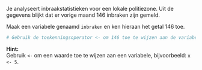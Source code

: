 Je analyseert inbraakstatistieken voor een lokale politiezone. Uit de gegevens blijkt dat er vorige maand 146 inbraken zijn gemeld.

Maak een variabele genaamd `inbraken` en ken hieraan het getal 146 toe.

```R
# Gebruik de toekenningsoperator <- om 146 toe te wijzen aan de variabele inbraken
```
**Hint:**  
Gebruik `<-` om een waarde toe te wijzen aan een variabele, bijvoorbeeld: `x <- 5`.
